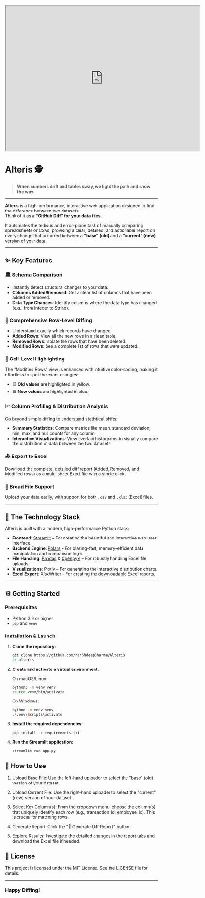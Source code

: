 <iframe src="https://drive.google.com/file/d/14YuMQWmUeFQgXmurgmWKjXYr85IcMUCq/preview" width="640" height="480" allow="autoplay"></iframe>

# Alteris 🕵️

> **When numbers drift and tables sway, we light the path and show the way.**

---

**Alteris** is a high-performance, interactive web application designed to find the difference between two datasets.  
Think of it as a **"GitHub Diff" for your data files**.

It automates the tedious and error-prone task of manually comparing spreadsheets or CSVs, providing a clear, detailed, and actionable report on every change that occurred between a **"base" (old)** and a **"current" (new)** version of your data.

---

## ✨ Key Features

### 🏛️ Schema Comparison  
- Instantly detect structural changes to your data.
- **Columns Added/Removed**: Get a clear list of columns that have been added or removed.
- **Data Type Changes**: Identify columns where the data type has changed (e.g., from Integer to String).

### 📝 Comprehensive Row-Level Diffing  
- Understand exactly which records have changed.
- **Added Rows**: View all the new rows in a clean table.  
- **Removed Rows**: Isolate the rows that have been deleted.  
- **Modified Rows**: See a complete list of rows that were updated.

### 🎨 Cell-Level Highlighting  
The "Modified Rows" view is enhanced with intuitive color-coding, making it effortless to spot the exact changes:  
- 🟨 **Old values** are highlighted in yellow.  
- 🟦 **New values** are highlighted in blue.

### 📈 Column Profiling & Distribution Analysis  
Go beyond simple diffing to understand statistical shifts:  
- **Summary Statistics**: Compare metrics like mean, standard deviation, min, max, and null counts for any column.  
- **Interactive Visualizations**: View overlaid histograms to visually compare the distribution of data between the two datasets.

### 📤 Export to Excel  
Download the complete, detailed diff report (Added, Removed, and Modified rows) as a multi-sheet Excel file with a single click.

### 📁 Broad File Support  
Upload your data easily, with support for both `.csv` and `.xlsx` (Excel) files.

---

## 🚀 The Technology Stack  

Alteris is built with a modern, high-performance Python stack:

- **Frontend**: [Streamlit](https://streamlit.io) – For creating the beautiful and interactive web user interface.  
- **Backend Engine**: [Polars](https://www.pola.rs/) – For blazing-fast, memory-efficient data manipulation and comparison logic.  
- **File Handling**: [Pandas](https://pandas.pydata.org/) & [Openpyxl](https://openpyxl.readthedocs.io/) – For robustly handling Excel file uploads.  
- **Visualizations**: [Plotly](https://plotly.com/python/) – For generating the interactive distribution charts.  
- **Excel Export**: [XlsxWriter](https://xlsxwriter.readthedocs.io/) – For creating the downloadable Excel reports.

---

## ⚙️ Getting Started  

### Prerequisites  
- Python 3.9 or higher  
- `pip` and `venv`  

### Installation & Launch  

1. **Clone the repository:**

   ```bash
   git clone https://github.com/har5hdeep5harma/Alteris
   cd alteris

2. **Create and activate a virtual environment:**

    On macOS/Linux:
    ```bash
    python3 -m venv venv
    source venv/bin/activate
    ```

    On Windows:
    ```bash
    python -m venv venv
    .\venv\Scripts\activate
    ```

3. **Install the required dependencies:**
    ```bash
    pip install -r requirements.txt
    ```

4. **Run the Streamlit application:**
    ```bash
    streamlit run app.py
    ```


## 📖 How to Use

1. Upload Base File:
Use the left-hand uploader to select the "base" (old) version of your dataset.

2. Upload Current File:
Use the right-hand uploader to select the "current" (new) version of your dataset.

3. Select Key Column(s):
From the dropdown menu, choose the column(s) that uniquely identify each row (e.g., transaction_id, employee_id). This is crucial for matching rows.

4. Generate Report:
Click the "🚀 Generate Diff Report" button.

5. Explore Results:
Investigate the detailed changes in the report tabs and download the Excel file if needed.

📄 License
---

This project is licensed under the MIT License. See the LICENSE file for details.

---
### Happy Diffing!